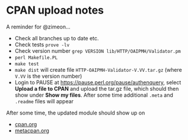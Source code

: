 # CPAN upload notes

A reminder for @zimeon...

  * Check all branches up to date etc.
  * Check tests `prove -lv`
  * Check version number `grep VERSION lib/HTTP/OAIPMH/Validator.pm`
  * `perl Makefile.PL`
  * `make test`
  * `make dist` will create file `HTTP-OAIPMH-Validator-V.VV.tar.gz` (where `V.VV` is the version number)
  * Login to PAUSE at <https://pause.perl.org/pause/authenquery>, select **Upload a file to CPAN** and upload the tar.gz file, which should then show under **Show my files**. After some time additional `.meta` and `.readme` files will appear

After some time, the updated module should show up on

  * [cpan.org](http://search.cpan.org/dist/HTTP-OAIPMH-Validator)
  * [metacpan.org](https://metacpan.org/pod/HTTP::OAIPMH::Validator) 
